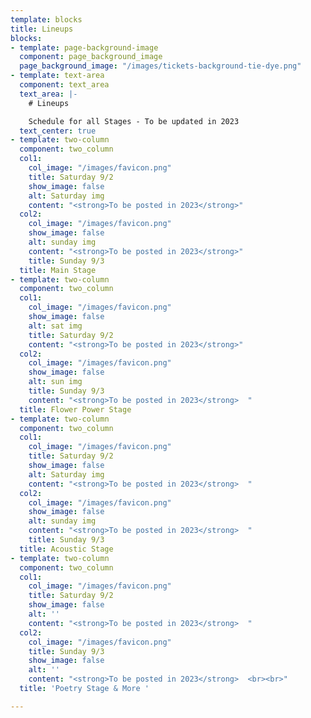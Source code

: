 ```yaml
---
template: blocks
title: Lineups
blocks:
- template: page-background-image
  component: page_background_image
  page_background_image: "/images/tickets-background-tie-dye.png"
- template: text-area
  component: text_area
  text_area: |-
    # Lineups

    Schedule for all Stages - To be updated in 2023
  text_center: true
- template: two-column
  component: two_column
  col1:
    col_image: "/images/favicon.png"
    title: Saturday 9/2
    show_image: false
    alt: Saturday img
    content: "<strong>To be posted in 2023</strong>"
  col2:
    col_image: "/images/favicon.png"
    show_image: false
    alt: sunday img
    content: "<strong>To be posted in 2023</strong>"
    title: Sunday 9/3
  title: Main Stage
- template: two-column
  component: two_column
  col1:
    col_image: "/images/favicon.png"
    show_image: false
    alt: sat img
    title: Saturday 9/2
    content: "<strong>To be posted in 2023</strong>"
  col2:
    col_image: "/images/favicon.png"
    show_image: false
    alt: sun img
    title: Sunday 9/3
    content: "<strong>To be posted in 2023</strong>  "
  title: Flower Power Stage
- template: two-column
  component: two_column
  col1:
    col_image: "/images/favicon.png"
    title: Saturday 9/2
    show_image: false
    alt: Saturday img
    content: "<strong>To be posted in 2023</strong>  "
  col2:
    col_image: "/images/favicon.png"
    show_image: false
    alt: sunday img
    content: "<strong>To be posted in 2023</strong>  "
    title: Sunday 9/3
  title: Acoustic Stage
- template: two-column
  component: two_column
  col1:
    col_image: "/images/favicon.png"
    title: Saturday 9/2
    show_image: false
    alt: ''
    content: "<strong>To be posted in 2023</strong>  "
  col2:
    col_image: "/images/favicon.png"
    title: Sunday 9/3
    show_image: false
    alt: ''
    content: "<strong>To be posted in 2023</strong>  <br><br>"
  title: 'Poetry Stage & More '

---
```

